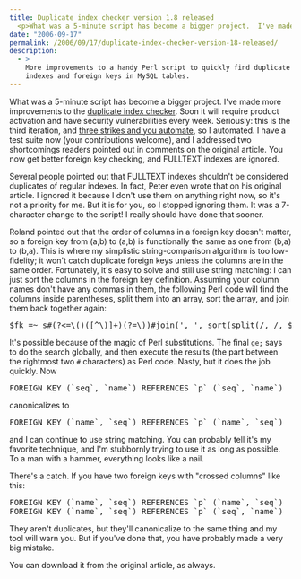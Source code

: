 ```yaml
---
title: Duplicate index checker version 1.8 released
  <p>What was a 5-minute script has become a bigger project.  I've made more improvements to the <a href="http://www.xaprb.com/blog/2006/08/28/how-to-find-duplicate-and-redundant-indexes-in-mysql/">duplicate index checker</a>.  Soon it will require product activation and have security vulnerabilities every week.  Seriously: this is the third iteration, and <a href="http://c2.com/cgi/wiki?ThreeStrikesAndYouAutomate">three strikes and you automate</a>, so I automated.  I have a test suite now (your contributions welcome), and I addressed two shortcomings readers pointed out in comments on the original article.  You now get better foreign key checking, and FULLTEXT indexes are ignored.</p>
date: "2006-09-17"
permalink: /2006/09/17/duplicate-index-checker-version-18-released/
description:
  - >
    More improvements to a handy Perl script to quickly find duplicate and redundant
    indexes and foreign keys in MySQL tables.
---
```

What was a 5-minute script has become a bigger project. I've made more improvements to the [duplicate index checker][1]. Soon it will require product activation and have security vulnerabilities every week. Seriously: this is the third iteration, and [three strikes and you automate][2], so I automated. I have a test suite now (your contributions welcome), and I addressed two shortcomings readers pointed out in comments on the original article. You now get better foreign key checking, and FULLTEXT indexes are ignored.

Several people pointed out that FULLTEXT indexes shouldn't be considered duplicates of regular indexes. In fact, Peter even wrote that on his original article. I ignored it because I don't use them on anything right now, so it's not a priority for me. But it is for you, so I stopped ignoring them. It was a 7-character change to the script! I really should have done that sooner.

Roland pointed out that the order of columns in a foreign key doesn't matter, so a foreign key from (a,b) to (a,b) is functionally the same as one from (b,a) to (b,a). This is where my simplistic string-comparison algorithm is too low-fidelity; it won't catch duplicate foreign keys unless the columns are in the same order. Fortunately, it's easy to solve and still use string matching: I can just sort the columns in the foreign key definition. Assuming your column names don't have any commas in them, the following Perl code will find the columns inside parentheses, split them into an array, sort the array, and join them back together again:

<pre>$fk =~ s#(?&lt;=\()([^\)]+)(?=\))#join(', ', sort(split(/, /, $1)))#ge;</pre>

It's possible because of the magic of Perl substitutions. The final `ge;` says to do the search globally, and then execute the results (the part between the rightmost two `#` characters) as Perl code. Nasty, but it does the job quickly. Now 

<pre>FOREIGN KEY (`seq`, `name`) REFERENCES `p` (`seq`, `name`)</pre>

canonicalizes to

<pre>FOREIGN KEY (`name`, `seq`) REFERENCES `p` (`name`, `seq`)</pre>

and I can continue to use string matching. You can probably tell it's my favorite technique, and I'm stubbornly trying to use it as long as possible. To a man with a hammer, everything looks like a nail.

There's a catch. If you have two foreign keys with "crossed columns" like this:

<pre>FOREIGN KEY (`name`, `seq`) REFERENCES `p` (`name`, `seq`)
FOREIGN KEY (`name`, `seq`) REFERENCES `p` (`seq`, `name`)</pre>

They aren't duplicates, but they'll canonicalize to the same thing and my tool will warn you. But if you've done that, you have probably made a very big mistake.

You can download it from the original article, as always.

 [1]: http://www.xaprb.com/blog/2006/08/28/how-to-find-duplicate-and-redundant-indexes-in-mysql/
 [2]: http://c2.com/cgi/wiki?ThreeStrikesAndYouAutomate
